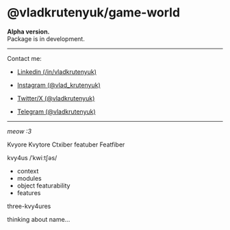 # @vladkrutenyuk/game-world

**Alpha version.**\
Package is in development.

---

Contact me:

- [Linkedin (/in/vladkrutenyuk)](https://www.linkedin.com/in/vladkrutenyuk/)

- [Instagram (@vlad_krutenyuk)](https://instagram.com/vlad_krutenyuk)

- [Twitter/X (@vladkrutenyuk)](https://x.com/vladkrutenyuk)

- [Telegram (@vladkrutenyuk)](https://t.me/vladkrutenyuk)

---

_meow :3_

Kvyore
Kvytore
Ctxiber
featuber
Featfiber

kvy4us /ˈkwiːtʃəs/
- context
- modules
- object featurability
- features

three-kvy4ures


thinking about name...